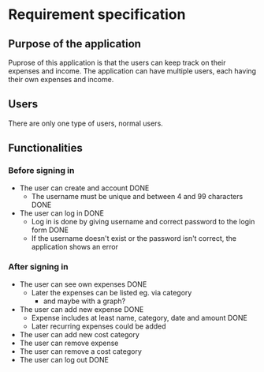 # Requirement specification
## Purpose of the application
Puprose of this application is that the users can keep track on their expenses and income. The application can have multiple users, each having their own expenses and income.  

## Users
There are only one type of users, normal users.

## Functionalities
### Before signing in
- The user can create and account DONE
  - The username must be unique and between 4 and 99 characters DONE
- The user can log in DONE
  - Log in is done by giving username and correct password to the login form DONE
  - If the username doesn't exist or the password isn't correct, the application shows an error
### After signing in
- The user can see own expenses DONE
  - Later the expenses can be listed eg. via category 
    - and maybe with a graph?
- The user can add new expense DONE
  - Expense includes at least name, category, date and amount DONE
  - Later recurring expenses could be added
- The user can add new cost category
- The user can remove expense
- The user can remove a cost category
- The user can log out DONE
